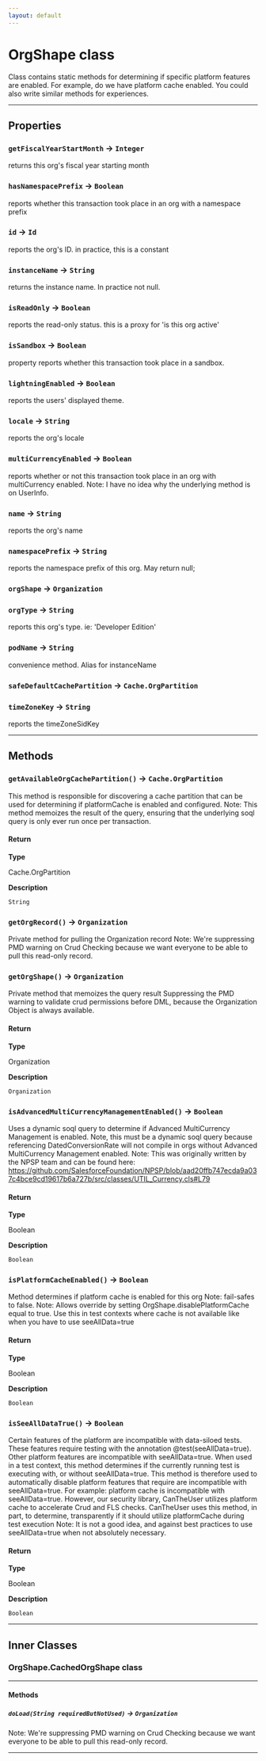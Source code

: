 ```yaml
---
layout: default
---
```

# OrgShape class

Class contains static methods for determining if specific platform features are enabled. For example, do we have platform cache enabled. You could also write similar methods for experiences.

---
## Properties

### `getFiscalYearStartMonth` → `Integer`

returns this org's fiscal year starting month

### `hasNamespacePrefix` → `Boolean`

reports whether this transaction took place in an org with a namespace prefix

### `id` → `Id`

reports the org's ID. in practice, this is a constant

### `instanceName` → `String`

returns the instance name. In practice not null.

### `isReadOnly` → `Boolean`

reports the read-only status. this is a proxy for 'is this org active'

### `isSandbox` → `Boolean`

property reports whether this transaction took place in a sandbox.

### `lightningEnabled` → `Boolean`

reports the users' displayed theme.

### `locale` → `String`

reports the org's locale

### `multiCurrencyEnabled` → `Boolean`

reports whether or not this transaction took place in an org with multiCurrency enabled. Note: I have no idea why the underlying method is on UserInfo.

### `name` → `String`

reports the org's name

### `namespacePrefix` → `String`

reports the namespace prefix of this org. May return null;

### `orgShape` → `Organization`

### `orgType` → `String`

reports this org's type. ie: 'Developer Edition'

### `podName` → `String`

convenience method. Alias for instanceName

### `safeDefaultCachePartition` → `Cache.OrgPartition`

### `timeZoneKey` → `String`

reports the timeZoneSidKey

---
## Methods
### `getAvailableOrgCachePartition()` → `Cache.OrgPartition`

This method is responsible for discovering a cache partition that can be used for determining if platformCache is enabled and configured. Note: This method memoizes the result of the query, ensuring that the underlying soql query is only ever run once per transaction.

#### Return

**Type**

Cache.OrgPartition

**Description**

`String`

### `getOrgRecord()` → `Organization`

Private method for pulling the Organization record Note: We're suppressing PMD warning on Crud Checking because we want everyone to be able to pull this read-only record.

### `getOrgShape()` → `Organization`

Private method that memoizes the query result Suppressing the PMD warning to validate crud permissions before DML, because the Organization Object is always available.

#### Return

**Type**

Organization

**Description**

`Organization`

### `isAdvancedMultiCurrencyManagementEnabled()` → `Boolean`

Uses a dynamic soql query to determine if Advanced MultiCurrency Management is enabled. Note, this must be a dynamic soql query because referencing DatedConversionRate will not compile in orgs without Advanced MultiCurrency Management enabled. Note: This was originally written by the NPSP team and can be found here: https://github.com/SalesforceFoundation/NPSP/blob/aad20ffb747ecda9a037c4bce9cd19617b6a727b/src/classes/UTIL_Currency.cls#L79

#### Return

**Type**

Boolean

**Description**

`Boolean`

### `isPlatformCacheEnabled()` → `Boolean`

Method determines if platform cache is enabled for this org Note: fail-safes to false. Note: Allows override by setting OrgShape.disablePlatformCache equal to true. Use this in test contexts where cache is not available like when you have to use seeAllData=true

#### Return

**Type**

Boolean

**Description**

`Boolean`

### `isSeeAllDataTrue()` → `Boolean`

Certain features of the platform are incompatible with data-siloed tests. These features require testing with the annotation @test(seeAllData=true). Other platform features are incompatible with seeAllData=true. When used in a test context, this method determines if the currently running test is executing with, or without seeAllData=true. This method is therefore used to automatically disable platform features that require are incompatible with seeAllData=true. For example: platform cache is incompatible with seeAllData=true. However, our security library, CanTheUser utilizes platform cache to accelerate Crud and FLS checks. CanTheUser uses this method, in part, to determine, transparently if it should utilize platformCache during test execution Note: It is not a good idea, and against best practices to use seeAllData=true when not absolutely necessary.

#### Return

**Type**

Boolean

**Description**

`Boolean`

---
## Inner Classes

### OrgShape.CachedOrgShape class
---
#### Methods
##### `doLoad(String requiredButNotUsed)` → `Organization`

 Note: We're suppressing PMD warning on Crud Checking because we want everyone to be able to pull this read-only record.

---
